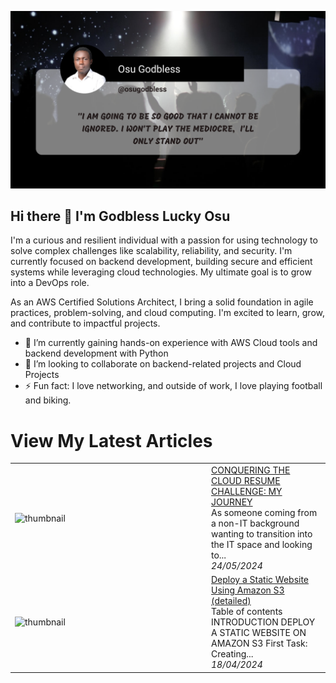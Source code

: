 ![Grey Modern Feature Twitter Post](assets/thumbnail.png)

## Hi there 👋 I'm **Godbless Lucky Osu**

I'm a curious and resilient individual with a passion for using technology to solve complex challenges like scalability, reliability, and security. I'm currently focused on backend development, building secure and efficient systems while leveraging cloud technologies. My ultimate goal is to grow into a DevOps role.

As an AWS Certified Solutions Architect, I bring a solid foundation in agile practices, problem-solving, and cloud computing. I'm excited to learn, grow, and contribute to impactful projects.

- 🌱 I’m currently gaining hands-on experience with AWS Cloud tools and backend development with Python
- 👯 I’m looking to collaborate on backend-related projects and Cloud Projects
- ⚡ Fun fact: I love networking, and outside of work, I love playing football and biking.

# View My Latest Articles


<table>
        <tr>
            <td width="300px"><img src="https://media2.dev.to/dynamic/image/width=1000,height=420,fit=cover,gravity=auto,format=auto/https%3A%2F%2Fdev-to-uploads.s3.amazonaws.com%2Fuploads%2Farticles%2Fsvmmtfiu35seusoq8vei.png" alt="thumbnail"></td>
            <td>
                <a href="https://dev.to/osugodbless/conquering-the-cloud-resume-challenge-my-journey-1lbe">CONQUERING THE CLOUD RESUME CHALLENGE: MY JOURNEY</a>
                <div>As someone coming from a non-IT background wanting to transition into the IT space and looking to...</div>
                <div><i>24/05/2024</i></div>
            </td>
        </tr>
        <tr>
            <td width="300px"><img src="https://media2.dev.to/dynamic/image/width=1000,height=420,fit=cover,gravity=auto,format=auto/https%3A%2F%2Fdev-to-uploads.s3.amazonaws.com%2Fuploads%2Farticles%2F71piebud540cgoxto7q4.jpeg" alt="thumbnail"></td>
            <td>
                <a href="https://dev.to/osugodbless/deploy-a-static-website-using-amazon-s3-detailed-3hok">Deploy a Static Website Using Amazon S3 (detailed)</a>
                <div>Table of contents   INTRODUCTION  DEPLOY A STATIC WEBSITE ON AMAZON S3 First Task: Creating...</div>
                <div><i>18/04/2024</i></div>
            </td>
        </tr>
</table>
